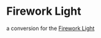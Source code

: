 # Firework Light


a conversion for the <a href=https://www.mirabella.com.au/mirabella-product-item/firework-light/>Firework Light</a><br>
